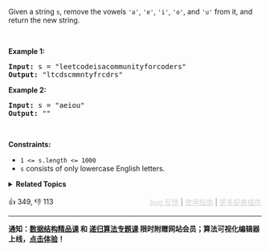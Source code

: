 <p>Given a string <code>s</code>, remove the vowels <code>'a'</code>, <code>'e'</code>, <code>'i'</code>, <code>'o'</code>, and <code>'u'</code> from it, and return the new string.</p>

<p>&nbsp;</p> 
<p><strong class="example">Example 1:</strong></p>

<pre>
<strong>Input:</strong> s = "leetcodeisacommunityforcoders"
<strong>Output:</strong> "ltcdscmmntyfrcdrs"
</pre>

<p><strong class="example">Example 2:</strong></p>

<pre>
<strong>Input:</strong> s = "aeiou"
<strong>Output:</strong> ""
</pre>

<p>&nbsp;</p> 
<p><strong>Constraints:</strong></p>

<ul> 
 <li><code>1 &lt;= s.length &lt;= 1000</code></li> 
 <li><code>s</code> consists of only lowercase English letters.</li> 
</ul>

<details><summary><strong>Related Topics</strong></summary>String</details><br>

<div>👍 349, 👎 113<span style='float: right;'><span style='color: gray;'><a href='https://github.com/labuladong/fucking-algorithm/discussions/939' target='_blank' style='color: lightgray;text-decoration: underline;'>bug 反馈</a> | <a href='https://labuladong.gitee.io/article/fname.html?fname=jb插件简介' target='_blank' style='color: lightgray;text-decoration: underline;'>使用指南</a> | <a href='https://labuladong.online/algo/images/others/%E5%85%A8%E5%AE%B6%E6%A1%B6.jpg' target='_blank' style='color: lightgray;text-decoration: underline;'>更多配套插件</a></span></span></div>

<div id="labuladong"><hr>

**通知：[数据结构精品课](https://labuladong.online/algo/ds-class/) 和 [递归算法专题课](https://labuladong.online/algo/tree-class/) 限时附赠网站会员；算法可视化编辑器上线，[点击体验](https://labuladong.online/algo-visualize/)！**

</div>

